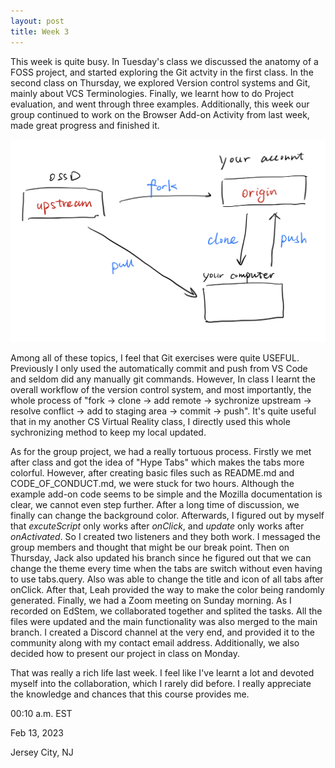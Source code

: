 ```yaml
---
layout: post
title: Week 3
---
```


This week is quite busy. In Tuesday's class we discussed the anatomy of a FOSS project, and started exploring the Git actvity in the first class. In the second class on Thursday, we explored Version control systems and Git, mainly about VCS Terminologies. Finally, we learnt how to do Project evaluation, and went through three examples. Additionally, this week our group continued to work on the Browser Add-on Activity from last week, made great progress and finished it.

<!--more-->

![Git Workflow](../images/Git%20flow.jpg)

Among all of these topics, I feel that Git exercises were quite USEFUL. Previously I only used the automatically commit and push from VS Code and seldom did any manually git commands. However, In class I learnt the overall workflow of the version control system, and most importantly, the whole process of "fork -> clone -> add remote -> sychronize upstream -> resolve conflict -> add to staging area -> commit -> push". It's quite useful that in my another CS Virtual Reality class, I directly used this whole sychronizing method to keep my local updated.

As for the group project, we had a really tortuous process. Firstly we met after class and got the idea of "Hype Tabs" which makes the tabs more colorful. However, after creating basic files such as README.md and CODE_OF_CONDUCT.md, we were stuck for two hours. Although the example add-on code seems to be simple and the Mozilla documentation is clear, we cannot even step further. After a long time of discussion, we finally can change the background color. Afterwards, I figured out by myself that *excuteScript* only works after *onClick*, and *update* only works after *onActivated*. So I created two listeners and they both work. I messaged the group members and thought that might be our break point. Then on Thursday, Jack also updated his branch since he figured out that we can change the theme every time when the tabs are switch without even having to use tabs.query. Also was able to change the title and icon of all tabs after onClick. After that, Leah provided the way to make the color being randomly generated. Finally, we had a Zoom meeting on Sunday morning. As I recorded on EdStem, we collaborated together and splited the tasks. All the files were updated and the main functionality was also merged to the main branch. I created a Discord channel at the very end, and provided it to the community along with my contact email address. Additionally, we also decided how to present our project in class on Monday.

That was really a rich life last week. I feel like I've learnt a lot and devoted myself into the collaboration, which I rarely did before. I really appreciate the knowledge and chances that this course provides me.

00:10 a.m. EST

Feb 13, 2023

Jersey City, NJ